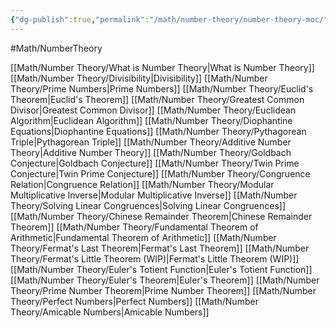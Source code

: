```yaml
---
{"dg-publish":true,"permalink":"/math/number-theory/number-theory-moc/"}
---
```


#Math/NumberTheory 

[[Math/Number Theory/What is Number Theory\|What is Number Theory]]
[[Math/Number Theory/Divisibility\|Divisibility]]
[[Math/Number Theory/Prime Numbers\|Prime Numbers]]
[[Math/Number Theory/Euclid's Theorem\|Euclid's Theorem]]
[[Math/Number Theory/Greatest Common Divisor\|Greatest Common Divisor]]
[[Math/Number Theory/Euclidean Algorithm\|Euclidean Algorithm]]
[[Math/Number Theory/Diophantine Equations\|Diophantine Equations]]
[[Math/Number Theory/Pythagorean Triple\|Pythagorean Triple]]
[[Math/Number Theory/Additive Number Theory\|Additive Number Theory]]
[[Math/Number Theory/Goldbach Conjecture\|Goldbach Conjecture]]
[[Math/Number Theory/Twin Prime Conjecture\|Twin Prime Conjecture]]
[[Math/Number Theory/Congruence Relation\|Congruence Relation]]
[[Math/Number Theory/Modular Multiplicative Inverse\|Modular Multiplicative Inverse]]
[[Math/Number Theory/Solving Linear Congruences\|Solving Linear Congruences]]
[[Math/Number Theory/Chinese Remainder Theorem\|Chinese Remainder Theorem]]
[[Math/Number Theory/Fundamental Theorem of Arithmetic\|Fundamental Theorem of Arithmetic]]
[[Math/Number Theory/Fermat's Last Theorem\|Fermat's Last Theorem]]
[[Math/Number Theory/Fermat's Little Theorem (WIP)\|Fermat's Little Theorem (WIP)]]
[[Math/Number Theory/Euler's Totient Function\|Euler's Totient Function]]
[[Math/Number Theory/Euler's Theorem\|Euler's Theorem]]
[[Math/Number Theory/Prime Number Theorem\|Prime Number Theorem]]
[[Math/Number Theory/Perfect Numbers\|Perfect Numbers]]
[[Math/Number Theory/Amicable Numbers\|Amicable Numbers]]